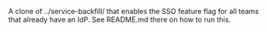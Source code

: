 A clone of ../service-backfill/ that enables the SSO feature flag for
all teams that already have an IdP.  See README.md there on how to run
this.
